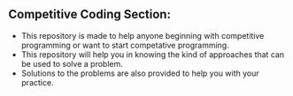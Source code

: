 ## Competitive Coding Section:

- This repository is made to help anyone beginning with competitive programming or want to start competative programming.
- This repository will help you in knowing the kind of approaches that can be used to solve a problem.
- Solutions to the problems are also provided to help you with your practice.
